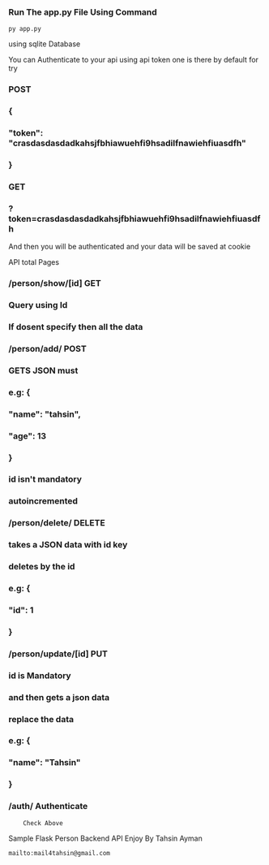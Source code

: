 ### Run The app.py File Using Command
    py app.py


using sqlite Database

You can Authenticate to your api using api token
one is there by default
for try
###    POST
###       {
###            "token": "crasdasdasdadkahsjfbhiawuehfi9hsadilfnawiehfiuasdfh"
###        }
###    GET
###       ?token=crasdasdasdadkahsjfbhiawuehfi9hsadilfnawiehfiuasdfh

And then you will be authenticated and your data will be saved at cookie

API total Pages
###    /person/show/[id] GET
###        Query using Id
###        If dosent specify then all the data
###    /person/add/ POST
###        GETS JSON must
###        e.g: {
###            "name": "tahsin",
###            "age": 13
###        }
###        id isn't mandatory
###        autoincremented
###    /person/delete/ DELETE
###        takes a JSON data with id key
###        deletes by the id
###        e.g: {
###            "id": 1
###        }
###    /person/update/[id] PUT
###        id is Mandatory
###        and then gets a json data
###        replace the data
###        e.g: {
###            "name": "Tahsin"
###        }
###    /auth/ Authenticate
        Check Above

Sample Flask Person Backend API
Enjoy
    By Tahsin Ayman

    mailto:mail4tahsin@gmail.com
    

